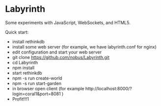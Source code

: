 # Labyrinth
Some experiments with JavaScript, WebSockets, and HTML5.

Quick start:
- install rethinkdb
- install some web server (for example, we have labyrinth.conf for nginx)
- edit configuration and start your web server
- git clone https://github.com/nobus/Labyrinth.git
- cd Labyrinth
- npm install
- start rethinkdb
- npm -s run create-world
- npm -s run start-garden
- in browser open client (for example http://localhost:8000/?login=coral1&port=8081 )
- Profit!!!1
